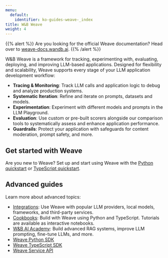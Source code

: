 ```yaml
---
menu:
  default:
    identifier: ko-guides-weave-_index
title: W&B Weave
weight: 4
---
```


{{% alert %}}
Are you looking for the official Weave documentation? Head over to [weave-docs.wandb.ai](https://weave-docs.wandb.ai/).
{{% /alert %}}

W&B Weave is a framework for tracking, experimenting with, evaluating, deploying, and improving LLM-based applications. Designed for flexibility and scalability, Weave supports every stage of your LLM application development workflow:

- **Tracing & Monitoring**: Track LLM calls and application logic to debug and analyze production systems.
- **Systematic Iteration**: Refine and iterate on prompts, datasets and models.
- **Experimentation**: Experiment with different models and prompts in the LLM Playground. 
- **Evaluation**: Use custom or pre-built scorers alongside our comparison tools to systematically assess and enhance application performance.
- **Guardrails**: Protect your application with safeguards for content moderation, prompt safety, and more.

## Get started with Weave

Are you new to Weave? Set up and start using Weave with the [Python quickstart](https://weave-docs.wandb.ai/quickstart) or [TypeScript quickstart](https://weave-docs.wandb.ai/reference/generated_typescript_docs/intro-notebook).

## Advanced guides

Learn more about advanced topics:

- [Integrations](https://weave-docs.wandb.ai/guides/integrations/): Use Weave with popular LLM providers, local models, frameworks, and third-party services.
- [Cookbooks](https://weave-docs.wandb.ai/reference/gen_notebooks/intro_notebook): Build with Weave using Python and TypeScript. Tutorials are available as interactive notebooks.
- [W&B AI Academy](https://www.wandb.courses/pages/w-b-courses): Build advanced RAG systems, improve LLM prompting, fine-tune LLMs, and more.
- [Weave Python SDK](https://weave-docs.wandb.ai/reference/python-sdk/weave/)
- [Weave TypeScript SDK](https://weave-docs.wandb.ai/reference/typescript-sdk/weave/)
- [Weave Service API](https://weave-docs.wandb.ai/reference/service-api/call-start-call-start-post)
